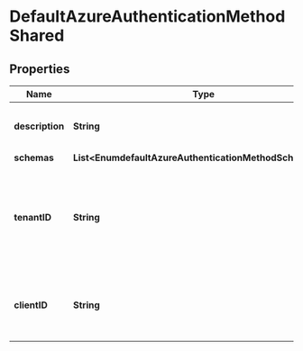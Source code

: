 

# DefaultAzureAuthenticationMethodShared


## Properties

| Name | Type | Description | Notes |
|------------ | ------------- | ------------- | -------------|
|**description** | **String** | A description for this Azure Authentication Method |  [optional] |
|**schemas** | **List&lt;EnumdefaultAzureAuthenticationMethodSchemaUrn&gt;** |  |  |
|**tenantID** | **String** | The tenant ID to use to authenticate. If this is not provided, then it will be obtained from the AZURE_TENANT_ID environment variable. |  [optional] |
|**clientID** | **String** | The client ID to use to authenticate. If this is not provided, then it will be obtained from the AZURE_CLIENT_ID |  [optional] |



